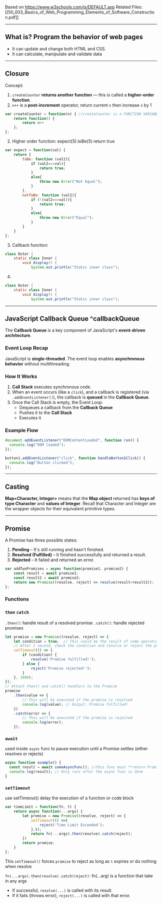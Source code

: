 Based on https://www.w3schools.com/js/DEFAULT.asp
Related Files: [[50_003_Basics_of_Web_Programming_Elements_of_Software_Construction.pdf]]

---
## What is? Program the behavior of web pages
- It can update and change both HTML and CSS.
- It can calculate, manipulate and validate data
---
## Closure 
Concept:
1. `createCounter` **returns another function** — this is called a **higher-order function**.
2. `n++` is a **post-increment** operator, return current `n`  then increase `n` by 1 
```javascript 
var createCounter = function(n) { //createCounter is a FUNCTION VARIABLE 
    return function() {
        return n++
    };
};
```

2. Higher order function: expect(5).toBe(5) return true 
```javascript
var expect = function(val) {
    return {
        toBe: function (val2){
            if (val2===val){
                return true;
            }
            else{
                throw new Error("Not Equal");
            }
        },
        notToBe: function (val2){
            if (!(val2===val)){
                return true;
            }
            else{
                throw new Error("Equal");
            }
        }
    }
};
```

3. Callback function: 
```java
class Outer {
    static class Inner {
        void display() {
            System.out.println("Static inner class");
```

4. 
```java
class Outer {
    static class Inner {
        void display() {
            System.out.println("Static inner class");
```
---
## JavaScript Callback Queue ^callbackQueue

The **Callback Queue** is a key component of JavaScript's **event-driven architecture**.
### Event Loop Recap
JavaScript is **single-threaded**. The event loop enables **asynchronous behavior** without multithreading.
### How It Works
1. **Call Stack** executes synchronous code.
2. When an event occurs (like a `click`), and a callback is registered (via `.addEventListener()`), the callback is **queued** in the **Callback Queue**.
3. Once the Call Stack is empty, the Event Loop:
   - Dequeues a callback from the **Callback Queue**
   - Pushes it to the **Call Stack**
   - Executes it
### Example Flow
```js
document.addEventListener("DOMContentLoaded", function run() {
  console.log("DOM loaded");
});

button1.addEventListener("click", function handleButton1Click() {
  console.log("Button clicked");
});
```

---
## Casting 

**Map<Character, Integer>** means that the **Map object** returned has **keys of type Character** and **values of Integer**. Recall that Character and Integer are the wrapper objects for their equivalent primitive types.

---
## Promise
A Promise has three possible states:
1. **Pending** – It's still running and hasn't finished.
2. **Resolved (Fulfilled)** – It finished successfully and returned a result.
3. **Rejected** – It failed and returned an error.
```js
var addTwoPromises = async function(promise1, promise2) {
    const result = await promise1;
    const result2 = await promise2;
    return new Promise((resolve, reject) => resolve(result+result2));
};
```

### Functions
### `then` `catch`
`.then()`: handle result of a resolved promise
`.catch()`: handle rejected promises
```javascript
let promise = new Promise((resolve, reject) => {
    let condition = true;  // This could be the result of some operation
    // After 1 second, check the condition and resolve or reject the promise
    setTimeout(() => {
        if (condition) {
            resolve('Promise fulfilled!');
        } else {
            reject('Promise rejected!');
        }
    }, 1000);
});
// Attach then() and catch() handlers to the Promise
promise
    .then(value => {
        // This will be executed if the promise is resolved
        console.log(value); // Output: Promise fulfilled!
    })
    .catch(error => {
        // This will be executed if the promise is rejected
        console.log(error);
    });
```

### `await`
used inside `async` func to pause execution until a Promise settles (either resolves or rejects) 
```js
async function example() {
  const result = await someAsyncFunc(); //this func must **return Promise obj**
  console.log(result); // Only runs after the async func is done
}
```

### `setTimeout`
use setTimeout() delay the execution of a function or code block
```js
var timeLimit = function(fn, t) {
    return async function(...args) {
        let promise = new Promise((resolve, reject) => {
            setTimeout(() =>{
                reject('Time Limit Exceeded');
            },t);
            return fn(...args).then(resolve).catch(reject);
        })
        return promise;
    }
};
```
This `setTimeout()` forces `promise` to reject as long as `t` expires or do nothing when resolve

`fn(...args).then(resolve).catch(reject)`: fn(...arg) is a function that take in any args
- If successful, `resolve(...)` is called with its result. 
- If it fails (throws error), `reject(...)` is called with that error.


